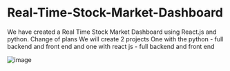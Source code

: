 # Real-Time-Stock-Market-Dashboard
We have created a Real Time Stock Market Dashboard using React.js and python.
Change of plans
We will create 2 projects 
One with the python - full backend and front end
and one with react js - full backend and front end

![image](https://github.com/user-attachments/assets/410cc2c5-c3bd-499b-810d-970f43f32e46)


